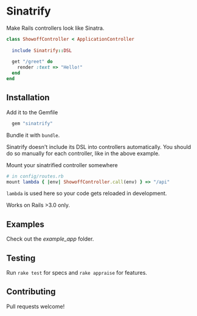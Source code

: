 # Sinatrify

Make Rails controllers look like Sinatra.

```ruby
class ShowoffController < ApplicationController
    
  include Sinatrify::DSL
   
  get "/greet" do
    render :text => "Hello!"
  end
end
```

## Installation

Add it to the Gemfile
```ruby
  gem "sinatrify"
```
Bundle it with `bundle`.

Sinatrify doesn't include its DSL into controllers automatically.
You should do so manually for each controller, like in the above example.

Mount your sinatrified controller somewhere
```ruby 
# in config/routes.rb
mount lambda { |env| ShowoffController.call(env) } => "/api"
```

`lambda` is used here so your code gets reloaded in development.

Works on Rails >3.0 only.

## Examples

Check out the *example_app* folder.

## Testing

Run `rake test` for specs and `rake appraise` for features. 

## Contributing

Pull requests welcome!
